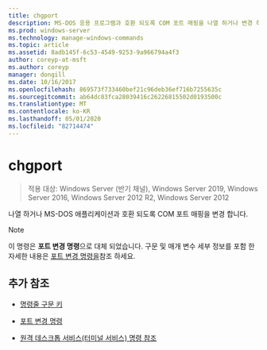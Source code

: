 ```yaml
---
title: chgport
description: MS-DOS 응용 프로그램과 호환 되도록 COM 포트 매핑을 나열 하거나 변경 하는 chgport 명령에 대 한 참조 항목입니다.
ms.prod: windows-server
ms.technology: manage-windows-commands
ms.topic: article
ms.assetid: 8adb145f-6c53-4549-9253-9a966794a4f3
author: coreyp-at-msft
ms.author: coreyp
manager: dongill
ms.date: 10/16/2017
ms.openlocfilehash: 869573f733460bef21c96deb36ef716b7255635c
ms.sourcegitcommit: ab64dc83fca28039416c26226815502d0193500c
ms.translationtype: MT
ms.contentlocale: ko-KR
ms.lasthandoff: 05/01/2020
ms.locfileid: "82714474"
---
```

# <a name="chgport"></a>chgport

> 적용 대상: Windows Server (반기 채널), Windows Server 2019, Windows Server 2016, Windows Server 2012 R2, Windows Server 2012

나열 하거나 MS-DOS 애플리케이션과 호환 되도록 COM 포트 매핑을 변경 합니다.

> [!NOTE]
> 이 명령은 **포트 변경 명령**으로 대체 되었습니다. 구문 및 매개 변수 세부 정보를 포함 한 자세한 내용은 [포트 변경 명령을](change-port.md)참조 하세요.

## <a name="additional-references"></a>추가 참조

- [명령줄 구문 키](command-line-syntax-key.md)

- [포트 변경 명령](change-port.md)

- [원격 데스크톱 서비스(터미널 서비스) 명령 참조](remote-desktop-services-terminal-services-command-reference.md)
